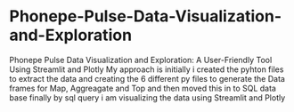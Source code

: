 # Phonepe-Pulse-Data-Visualization-and-Exploration
Phonepe Pulse Data Visualization and Exploration: A User-Friendly Tool Using Streamlit and Plotly
My approach is initially i created the pyhton files to extract the data and creating the 6 different py files to generate the Data frames for
Map, Aggreagate and Top and then moved this in to SQL data base
finally by sql query i am visualizing the data using Streamlit and Plotly
